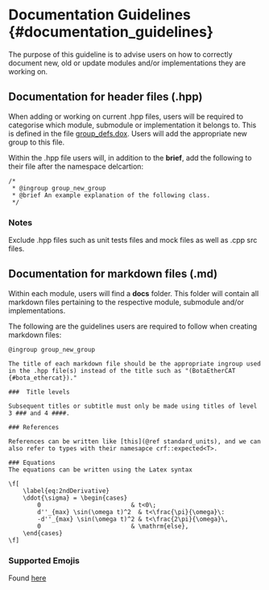 # Documentation Guidelines {#documentation_guidelines}

The purpose of this guideline is to advise users on how to correctly document new, old or update modules and/or implementations they are working on.

## Documentation for header files (.hpp)

When adding or working on current .hpp files, users will be required to categorise which module, submodule or implementation it belongs to. This is defined in the file [group_defs.dox](https://gitlab.cern.ch/mro/robotics/cernroboticframework/cpproboticframework/-/blob/master/doxygen/group_defs.dox).
Users will add the appropriate new group to this file.

Within the .hpp file users will, in addition to the **brief**, add the following to their file after the namespace delcartion:

```
/*
 * @ingroup group_new_group
 * @brief An example explanation of the following class.
 */
```

### Notes

Exclude .hpp files such as unit tests files and mock files as well as .cpp src files.

## Documentation for markdown files (.md)

Within each module, users will find a **docs** folder. This folder will contain all markdown files pertaining to the respective module, submodule and/or implementations.

The following are the guidelines users are required to follow when creating markdown files:

```
@ingroup group_new_group

The title of each markdown file should be the appropriate ingroup used in the .hpp file(s) instead of the title such as "(BotaEtherCAT {#bota_ethercat})."

###  Title levels

Subsequent titles or subtitle must only be made using titles of level 3 ### and 4 ####.

### References

References can be written like [this](@ref standard_units), and we can also refer to types with their namesapce crf::expected<T>.

### Equations
The equations can be written using the Latex syntax

\f[
    \label{eq:2ndDerivative}
	\ddot{\sigma} = \begin{cases}
        0                         & t<0\;
    	d''_{max} \sin(\omega t)^2  & t<\frac{\pi}{\omega}\:
		-d''_{max} \sin(\omega t)^2 & t<\frac{2\pi}{\omega}\,
		0                         & \mathrm{else},
	\end{cases}
\f]

```

### Supported Emojis

Found [here](https://github-emoji-picker.rickstaa.dev/)
